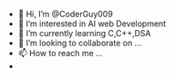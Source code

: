 - 👋 Hi, I’m @CoderGuy009
- 👀 I’m interested in AI web Development
- 🌱 I’m currently learning C,C++,DSA
- 💞️ I’m looking to collaborate on ...
- 📫 How to reach me ...
- 

<!---
CoderGuy009/CoderGuy009 is a ✨ special ✨ repository because its `README.md` (this file) appears on your GitHub profile.
You can click the Preview link to take a look at your changes.
--->
